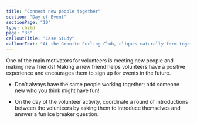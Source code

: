 ```yaml
---
title: "Connect new people together"
section: "Day of Event"
sectionPage: "10"
type: child
page: "33"
calloutTitle: "Case Study"
calloutText: "At the Granite Curling Club, cliques naturally form together. It’s common to see the same people hanging out together. Katie and Jacob were new members looking to make friends at the curling club. They weren’t having much luch breaking into social circles until Katie volunteered them both to help out at a bonspiel event. Katie ended up being in the kitchen helping with lunch prep and made new friends she later introduced Jacob to. Now both of them know more people, get invited to more activities, and feel even more welcomed at the club."
---
```


One of the main motivators for volunteers is meeting new people and making new friends! Making a new friend helps volunteers have a positive experience and encourages them to sign up for events in the future.

- Don’t always have the same people working together; add someone new who you think might have fun!

- On the day of the volunteer activity, coordinate a round of introductions between the volunteers by asking them to introduce themselves and answer a fun ice breaker question.
